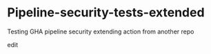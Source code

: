 # Pipeline-security-tests-extended
Testing GHA pipeline security extending action from another repo

edit
